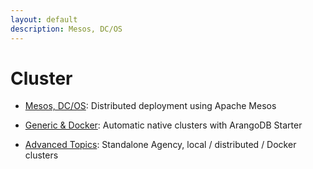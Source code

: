 ```yaml
---
layout: default
description: Mesos, DC/OS
---
```

Cluster
=======

- [Mesos, DC/OS](deployment-mesos.html):
  Distributed deployment using Apache Mesos

- [Generic & Docker](deployment-arangodbstarter.html):
  Automatic native clusters with ArangoDB Starter

- [Advanced Topics](deployment-advanced.html):
  Standalone Agency, local / distributed / Docker clusters
